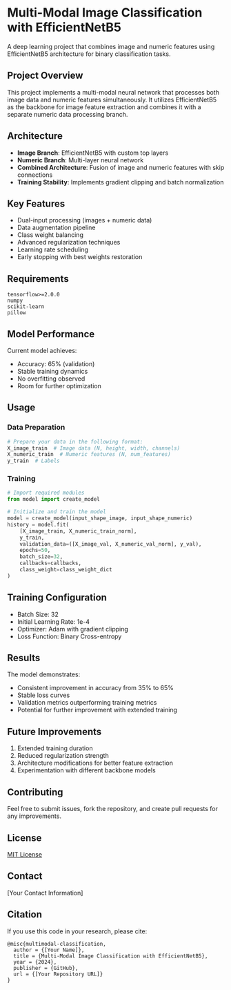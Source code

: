 # Multi-Modal Image Classification with EfficientNetB5

A deep learning project that combines image and numeric features using EfficientNetB5 architecture for binary classification tasks.

## Project Overview

This project implements a multi-modal neural network that processes both image data and numeric features simultaneously. It utilizes EfficientNetB5 as the backbone for image feature extraction and combines it with a separate numeric data processing branch.

## Architecture

- **Image Branch**: EfficientNetB5 with custom top layers
- **Numeric Branch**: Multi-layer neural network
- **Combined Architecture**: Fusion of image and numeric features with skip connections
- **Training Stability**: Implements gradient clipping and batch normalization

## Key Features

- Dual-input processing (images + numeric data)
- Data augmentation pipeline
- Class weight balancing
- Advanced regularization techniques
- Learning rate scheduling
- Early stopping with best weights restoration

## Requirements

```
tensorflow>=2.0.0
numpy
scikit-learn
pillow
```

## Model Performance

Current model achieves:
- Accuracy: 65% (validation)
- Stable training dynamics
- No overfitting observed
- Room for further optimization

## Usage

### Data Preparation

```python
# Prepare your data in the following format:
X_image_train  # Image data (N, height, width, channels)
X_numeric_train  # Numeric features (N, num_features)
y_train  # Labels
```

### Training

```python
# Import required modules
from model import create_model

# Initialize and train the model
model = create_model(input_shape_image, input_shape_numeric)
history = model.fit(
    [X_image_train, X_numeric_train_norm],
    y_train,
    validation_data=([X_image_val, X_numeric_val_norm], y_val),
    epochs=50,
    batch_size=32,
    callbacks=callbacks,
    class_weight=class_weight_dict
)
```

## Training Configuration

- Batch Size: 32
- Initial Learning Rate: 1e-4
- Optimizer: Adam with gradient clipping
- Loss Function: Binary Cross-entropy

## Results

The model demonstrates:
- Consistent improvement in accuracy from 35% to 65%
- Stable loss curves
- Validation metrics outperforming training metrics
- Potential for further improvement with extended training

## Future Improvements

1. Extended training duration
2. Reduced regularization strength
3. Architecture modifications for better feature extraction
4. Experimentation with different backbone models

## Contributing

Feel free to submit issues, fork the repository, and create pull requests for any improvements.

## License

[MIT License](LICENSE)

## Contact

[Your Contact Information]

## Citation

If you use this code in your research, please cite:

```
@misc{multimodal-classification,
  author = {[Your Name]},
  title = {Multi-Modal Image Classification with EfficientNetB5},
  year = {2024},
  publisher = {GitHub},
  url = {[Your Repository URL]}
}
```
